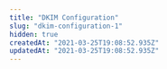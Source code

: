 ```yaml
---
title: "DKIM Configuration"
slug: "dkim-configuration-1"
hidden: true
createdAt: "2021-03-25T19:08:52.935Z"
updatedAt: "2021-03-25T19:08:52.935Z"
---
```

